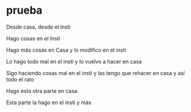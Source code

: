 # prueba

Desde casa, desde el Insti

Hago cosas en el Insti

Hago más cosas en Casa y lo modifico en el insti

Lo hago todo mal en el insti y lo vuelvo a hacer en casa

Sigo haciendo cosas mal en el insti y las tengo que rehacer en casa y así todo el rato

Hago esta otra parte en casa

Esta parte la hago en el insti y más

